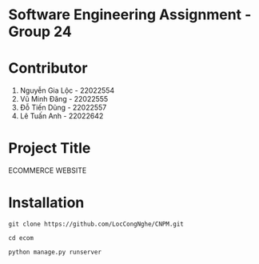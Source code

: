 # Software Engineering Assignment - Group 24
# Contributor
1. Nguyễn Gia Lộc - 22022554   
2. Vũ Minh Đăng - 22022555
3. Đỗ Tiến Dũng - 22022557  
4. Lê Tuấn Anh - 22022642
# Project Title
ECOMMERCE WEBSITE
# Installation

`git clone https://github.com/LocCongNghe/CNPM.git`

`cd ecom`

`python manage.py runserver`
